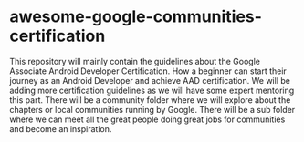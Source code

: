 # awesome-google-communities-certification

This repository will mainly contain the guidelines about the Google Associate Android Developer Certification. How a beginner can start their journey as an Android Developer and achieve AAD certification. We will be adding more certification guidelines as we will have some expert mentoring this part.
There will be a community folder where we will explore about the chapters or local communities running by Google. There will be a sub folder where we can meet all the great people doing great jobs for communities and become an inspiration.

